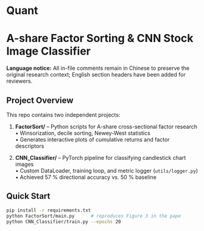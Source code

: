 # Quant

# A-share Factor Sorting & CNN Stock Image Classifier

**Language notice:** All in-file comments remain in Chinese to preserve the original research context; English section headers have been added for reviewers.

## Project Overview
This repo contains two independent projects:

1. **FactorSort/** – Python scripts for A-share cross-sectional factor research  
   • Winsorization, decile sorting, Newey-West statistics  
   • Generates interactive plots of cumulative returns and factor descriptors

2. **CNN_Classifier/** – PyTorch pipeline for classifying candlestick chart images  
   • Custom DataLoader, training loop, and metric logger (`utils/logger.py`)  
   • Achieved 57 % directional accuracy vs. 50 % baseline

## Quick Start
```bash
pip install -r requirements.txt
python FactorSort/main.py      # reproduces Figure 3 in the pape
python CNN_Classifier/train.py --epochs 20
